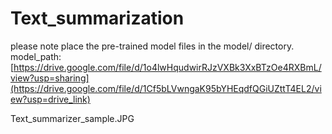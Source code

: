 # Text_summarization
please note place the pre-trained model files in the model/ directory. 
model_path: [https://drive.google.com/file/d/1o4lwHqudwirRJzVXBk3XxBTzOe4RXBmL/view?usp=sharing](https://drive.google.com/file/d/1Cf5bLVwngaK95bYHEqdfQGiUZttT4EL2/view?usp=drive_link)

Text_summarizer_sample.JPG
